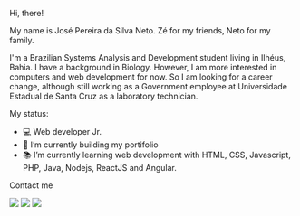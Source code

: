 <!-- <img src="logozeneto.png" width="80"/>  -->

Hi, there!

My name is José Pereira da Silva Neto. Zé for my friends, Neto for my family.

I'm a Brazilian Systems Analysis and Development student living in Ilhéus, Bahia. I have a background in Biology. However, I am more interested in computers and web development for now. So  I am looking for a career change, although still working as a Government employee at Universidade Estadual de Santa Cruz as a laboratory technician.

My status:
- :computer: Web developer Jr. 
- 🔭 I’m currently building my portifolio
- :books: I’m currently learning web development with HTML, CSS, Javascript, PHP, Java, Nodejs, ReactJS and Angular.


Contact me

[<img src="https://img.shields.io/badge/Gmail-D14836?style=for-the-badge&logo=gmail&logoColor=white" />](mailto:josepsneto@gmail.com) [<img src="https://img.shields.io/badge/LinkedIn-0077B5?style=for-the-badge&logo=linkedin&logoColor=white" />](https://www.linkedin.com/in/ze-nto/)  [<img src="https://img.shields.io/badge/Twitter-1DA1F2?style=for-the-badge&logo=twitter&logoColor=white" />](https://www.twitter.com/ze_nto/) 

